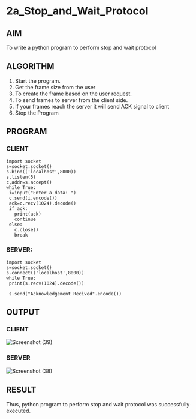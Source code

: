 # 2a_Stop_and_Wait_Protocol
## AIM 
To write a python program to perform stop and wait protocol
## ALGORITHM
1. Start the program.
2. Get the frame size from the user
3. To create the frame based on the user request.
4. To send frames to server from the client side.
5. If your frames reach the server it will send ACK signal to client
6. Stop the Program
## PROGRAM
### CLIENT
```
import socket
s=socket.socket()
s.bind(('localhost',8000))
s.listen(5)
c,addr=s.accept()
while True:
 i=input("Enter a data: ")
 c.send(i.encode())
 ack=c.recv(1024).decode()
 if ack:
   print(ack)
   continue
 else:
   c.close()
   break
```
### SERVER:
```
import socket
s=socket.socket()
s.connect(('localhost',8000))
while True:
 print(s.recv(1024).decode())

 s.send("Acknowledgement Recived".encode())
```
## OUTPUT
### CLIENT
![Screenshot (39)](https://github.com/Monishsaravanan/2a_Stop_and_Wait_Protocol/assets/145743227/17c0e21d-a6c9-452e-b4ce-3d472d033977)

### SERVER
![Screenshot (38)](https://github.com/Monishsaravanan/2a_Stop_and_Wait_Protocol/assets/145743227/122349bc-58f2-447d-b363-7799435425e3)


## RESULT
Thus, python program to perform stop and wait protocol was successfully executed.
